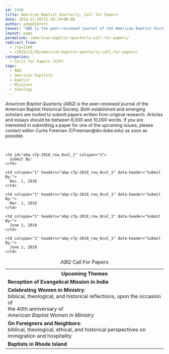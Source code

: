 ```yaml
---
id: 1348
title: American Baptist Quarterly, Call for Papers
date: 2018-11-28T15:39:34+00:00
author: adamdjbrett
teaser: "ABQ is the peer-reviewed journal of the American Baptist Historical Society. Both established and emerging scholars are invited to submit papers written from original research. Articles and essays should be between 6,000 and 10,000 words."
layout: page
permalink: /american-baptist-quarterly-call-for-papers/
redirect_from:
  - /?p=1348
  - /2018/11/28/american-baptist-quarterly-call-for-papers/
categories:
  - Calls for Papers (CFP)
tags:
  - ABQ
  - american baptists
  - baptist
  - Missions
  - theology
---
```

<p class="p3">
  <span class="s1"><em>American Baptist Quarterly (ABQ)</em> </span>is the peer-reviewed journal of the American Baptist Historical Society. Both established and emerging scholars are invited to submit papers written from original research. Articles and essays should be between 6,000 and 10,000 words. <span class="s2">If </span>you are interested in submitting a paper for one of the upcoming issues, please contact editor <span class="s3">Curtis Freeman </span>(<span class="s4">CFreeman@div.duke.ed</span><span class="s4">u</span><span class="s4">) as </span><span class="s3">soon </span>as possible.
</p>

<!--more-->

&nbsp;

<table id="abq-cfp-2018" class="wdn_responsive_table flush-left">
  <caption><em>ABQ</em> Call For Papers</caption> <tr>
    <th id="abq-cfp-2018_row_0col_0" colspan="1">
      Upcoming Themes
    </th>

    <th id="abq-cfp-2018_row_0col_1" colspan="1">
      Submit By:
    </th>
  </tr>

  <tr>
    <td colspan="1" headers="abq-cfp-2018_row_0col_0" data-header="Upcoming Themes">
      <strong>Reception of Evangelical Mission in India</strong>
    </td>

    <td colspan="1" headers="abq-cfp-2018_row_0col_1" data-header="Submit By:">
      Dec. 1, 2018
    </td>
  </tr>

  <tr>
    <td colspan="1" headers="abq-cfp-2018_row_0col_0" data-header="Upcoming Themes">
      <strong>Celebrating Women in Ministry</strong>:<br /> biblical, theological, and historical reflections, upon the occasion of<br /> the 40th anniversary of<br /> <em>American Baptist Women in Ministry</em>
    </td>

    <td colspan="1" headers="abq-cfp-2018_row_0col_1" data-header="Submit By:">
      Mar. 1, 2019
    </td>
  </tr>

  <tr>
    <td colspan="1" headers="abq-cfp-2018_row_0col_0" data-header="Upcoming Themes">
      <strong>On Foreigners and Neighbors</strong>:<br /> biblical, theological, ethical, and historical perspectives on immigration and hospitality
    </td>

    <td colspan="1" headers="abq-cfp-2018_row_0col_1" data-header="Submit By:">
      June 1, 2019
    </td>
  </tr>

  <tr>
    <td colspan="1" headers="abq-cfp-2018_row_0col_0" data-header="Upcoming Themes">
      <strong>Baptists in Rhode Island</strong>
    </td>

    <td colspan="1" headers="abq-cfp-2018_row_0col_1" data-header="Submit By:">
      June 1, 2019
    </td>
  </tr>
</table>
